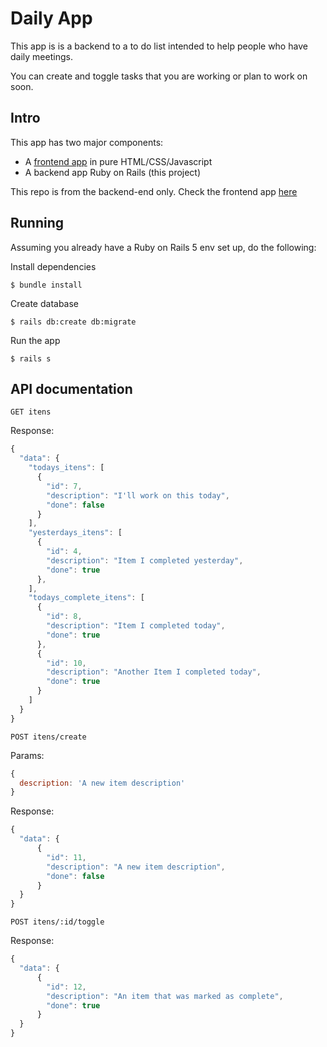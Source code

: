 # Daily App

This app is is a backend to a to do list intended to help people who have daily meetings.

You can create and toggle tasks that you are working or plan to work on soon.

## Intro

This app has two major components: 
- A [frontend app](https://github.com/IgorMarques/today_i) in pure HTML/CSS/Javascript
- A backend app Ruby on Rails (this project)

This repo is from the backend-end only. Check the frontend app [here](https://github.com/IgorMarques/today_i)

## Running

Assuming you already have a Ruby on Rails 5 env set up, do the following:

Install dependencies
```shell
$ bundle install
```
Create database
```shell
$ rails db:create db:migrate
```
Run the app
```
$ rails s
```

## API documentation

`GET itens`

Response:
```javascript
{
  "data": {
    "todays_itens": [
      {
        "id": 7,
        "description": "I'll work on this today",
        "done": false
      }
    ],
    "yesterdays_itens": [
      {
        "id": 4,
        "description": "Item I completed yesterday",
        "done": true
      },
    ],
    "todays_complete_itens": [
      {
        "id": 8,
        "description": "Item I completed today",
        "done": true
      },
      {
        "id": 10,
        "description": "Another Item I completed today",
        "done": true
      }
    ]
  }
}
```

`POST itens/create`

Params:
```javascript
{
  description: 'A new item description'
}
```

Response:
```javascript
{
  "data": {
      {
        "id": 11,
        "description": "A new item description",
        "done": false
      }
  }
}
```

`POST itens/:id/toggle`

Response:
```javascript
{
  "data": {
      {
        "id": 12,
        "description": "An item that was marked as complete",
        "done": true
      }
  }
}
```

